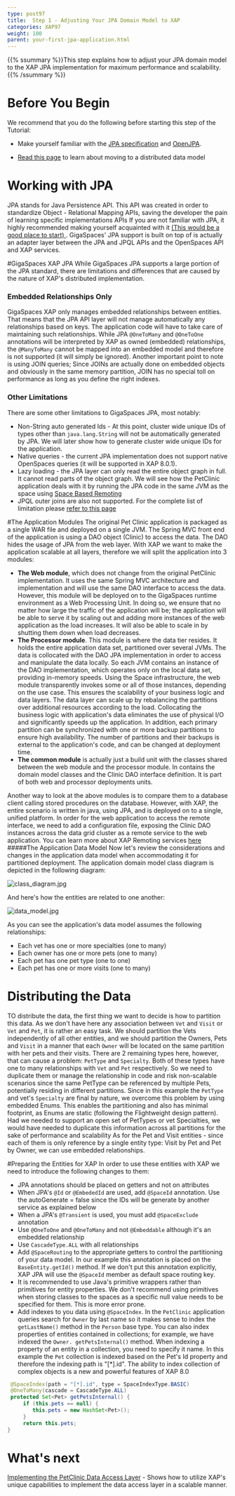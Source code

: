 ```yaml
---
type: post97
title:  Step 1 - Adjusting Your JPA Domain Model to XAP
categories: XAP97
weight: 100
parent: your-first-jpa-application.html
---
```


{{% ssummary %}}This step explains how to adjust your JPA domain model to the XAP JPA implementation for maximum performance and scalability.{{% /ssummary %}}

# Before You Begin

We recommend that you do the following before starting this step of the Tutorial:

- Make yourself familiar with the [JPA specification](http://download.oracle.com/javaee/5/tutorial/doc/bnbpz.html) and [OpenJPA](http://openjpa.apache.org/quick-start.html).

- [Read this page](/sbp/modeling-your-data.html) to learn about moving to a distributed data model

# Working with JPA

JPA stands for Java Persistence API. This API was created in order to standardize Object - Relational Mapping APIs, saving the developer the pain of learning specific implementations APIs
If you are not familiar with JPA, it highly recommended making yourself acquainted with it [(This would be a good place to start)  ](http://download.oracle.com/javaee/5/tutorial/doc/bnbpz.html).
GigaSpaces' JPA support is built on top of is actually an adapter layer between the JPA and JPQL APIs and the OpenSpaces API and XAP services.

#GigaSpaces XAP JPA
While GigaSpaces JPA supports a large portion of the JPA standard, there are limitations and differences that are caused by the nature of XAP's distributed implementation.

### Embedded Relationships Only

GigaSpaces XAP only manages embedded relationships between entities. That means that the JPA API layer will not manage automatically any relationships based on keys. The application code will have to take care of maintaining such relationships. While JPA `@OneToMany` and `@OneToOne` annotations will be interpreted by XAP as owned (embedded) relationships, the `@ManyToMany` cannot be mapped into an embedded model and therefore is not supported (it will simply be ignored).
Another important point to note is using JOIN queries; Since JOINs are actually done on embedded objects and obviously in the same memory partition, JOIN has no special toll on performance as long as you define the right indexes.

### Other Limitations

There are some other limitations to GigaSpaces JPA, most notably:

- Non-String auto generated Ids - At this point, cluster wide unique IDs of types other than `java.lang.String` will not be automatically generated by JPA. We will later show how to generate cluster wide unique IDs for the application.
- Native queries - the current JPA implementation does not support native OpenSpaces queries (it will be supported in XAP 8.0.1).
- Lazy loading - the JPA layer can only read the entire object graph in full. It cannot read parts of the object graph. We will see how the PetClinic application deals with it by running the JPA code in the same JVM as the space using [Space Based Remoting](./space-based-remoting.html)
- JPQL outer joins are also not supported. For the complete list of limitation please [refer to this page](./jpa-api.html#JPASupport-GigaSpacesJPALimitations)

#The Application Modules
The original Pet Clinic application is packaged as a single WAR file and deployed on a single JVM. The Spring MVC front end of the application is using a DAO object (Clinic) to access the data. The DAO hides the usage of JPA from the web layer.
With XAP we want to make the application scalable at all layers, therefore we will split the application into 3 modules:

- **The Web module**, which does not change from the original PetClinic implementation. It uses the same Spring MVC architecture and implementation and will use the same DAO interface to access the data. However, this module will be deployed on to the GigaSpaces runtime environment  as a Web Processing Unit. In doing so, we ensure that no matter how large the traffic of the application will be; the application will be able to serve it by scaling out and adding more instances of the web application as the load increases. It will also be able to scale in by shutting them down when load decreases.
- **The Processor module**. This module is where the data tier resides. It holds the entire application data set, partitioned over several JVMs. The data is collocated with the DAO JPA implementation in order to access and manipulate the data locally. So each JVM contains an instance of the DAO implementation, which operates only on the local data set, providing in-memory speeds. Using the Space infrastructure, the web module transparently invokes some or all of those instances, depending on the use case.  This ensures the scalability of your business logic and data layers. The data layer can scale up by rebalancing the partitions over additional resources according to the load. Collocating the business logic with application's data eliminates the use of physical I/O and significantly speeds up the application. In addition, each primary partition can be synchronized with one or more backup partitions to ensure high availability. The number of partitions and their backups is external to the application's code, and can be changed at deployment time.
- **The common module** is actually just a build unit with the classes shared between the web module and the processor module. In contains the domain model classes and the Clinic DAO interface definition. It is part of both web and processor deployments units.

Another way to look at the above modules is to compare them to a database client calling stored procedures on the database. However, with XAP, the entire scenario is written in java, using JPA, and is deployed on to a single, unified platform.
In order for the web application to access the remote interface, we need to add a configuration file, exposing the Clinic DAO instances across the data grid cluster as a remote service to the web application. You can learn more about XAP Remoting services [here](./executor-based-remoting.html)
#####The Application Data Model
Now let's review the considerations and changes in the application data model when accommodating it for partitioned deployment.
The application domain model class diagram is depicted in the following diagram:

![class_diagram.jpg](/attachment_files/class_diagram.jpg)

And here's how the entities are related to one another:

![data_model.jpg](/attachment_files/data_model.jpg)

As you can see the application's data model assumes the following relationships:

- Each vet has one or more specialties (one to many)
- Each owner has one or more pets (one to many)
- Each pet has one pet type (one to one)
- Each pet has one or more visits (one to many)

# Distributing the Data

TO distribute the data, the first thing we want to decide is how to partition this data. As we don't have here any association between `Vet` and `Visit` or `Vet` and `Pet`, it is rather an easy task. We should partition the Vets independently of all other entities, and we should partition the Owners, Pets and `Visit` in a manner that each `Owner` will be located on the same partition with her pets and their visits.
There are 2 remaining types here, however, that can cause a problem: `PetType` and `Specialty`. Both of these types have one to many relationships with `Vet` and `Pet` respectively. So we need to duplicate them or manage the relationship in code and risk non-scalable scenarios since the same PetType can be referenced by multiple Pets, potentially residing in different partitions.
Since in this example the `PetType` and vet's `Specialty` are final by nature, we overcome this problem by using embedded Enums. This enables the partitioning and also has minimal footprint, as Enums are static (following the Flightweight design pattern).
Had we needed to support an open set of PetTypes or vet Specialties, we would have needed to duplicate this information across all partitions for the sake of performance and scalability
As for the Pet and Visit entities - since each of them is only reference by a single entity type: Visit by Pet and Pet by Owner, we can use embedded relationships.

#Preparing the Entities for XAP
In order to use these entities with XAP we need to introduce the following changes to them:

- JPA annotations should be placed on getters and not on attributes
- When JPA's `@Id` or `@EmbededId` are used, add `@SpaceId` annotation. Use the autoGenerate = false since the IDs will be generate by another service as explained below
- When a JPA's `@Transient` is used, you must add `@SpaceExclude` annotation
- Use `@OneToOne` and `@OneToMany` and not `@Embeddable` although it's an embedded relationship
- Use `CascadeType.ALL` with all relationships
- Add `@SpaceRouting` to the appropriate getters to control the partitioning of your data model. In our example this annotation is placed on the `BaseEntity.getId()` method. If we don't put this annotation explicitly, XAP JPA will use the `@SpaceId` member as default space routing key.
- It is recommended to use Java's primitive wrappers rather than primitives for entity properties. We don't recommend using primitives when storing classes to the spaces as a specific null value needs to be specified for them. This is more error prone.
- Add indexes to you data using `@SpaceIndex`. In the `PetClinic` application queries search for `Owner` by last name so it makes sense to index the `getLastName()` method in the `Person` base type. You can also index properties of entities contained in collections; for example, we have indexed the `Owner. getPetsInternal()` method. When indexing a property of an entity in a collection, you need to specify it name. In this example the `Pet` collection is indexed based on the Pet's Id property and therefore the indexing path is "[*].id". The ability to index collection of complex objects is a new and powerful features of XAP 8.0


```java
 @SpaceIndex(path = "[*].id", type = SpaceIndexType.BASIC)
 @OneToMany(cascade = CascadeType.ALL)
 protected Set<Pet> getPetsInternal() {
     if (this.pets == null) {
        this.pets = new HashSet<Pet>();
     }
     return this.pets;
}
```


  # What's next
[Implementing the PetClinic Data Access Layer](./step-2---using-the-power-of-the-space-to-scale-your-data-access-layer.html) - Shows how to utilize XAP's unique capabilities to implement the data access layer in a scalable manner.

